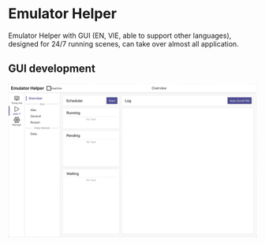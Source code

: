 # Emulator Helper

Emulator Helper with GUI (EN, VIE, able to support other languages), designed for 24/7 running scenes, can take over almost all application.

## GUI development

![gui](./assets/gui/screenshot/screen.png)